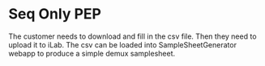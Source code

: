 # Seq Only PEP
The customer needs to download and fill in the csv file. Then they need to upload it to iLab.
The csv can  be loaded into SampleSheetGenerator webapp to produce a simple demux samplesheet.
